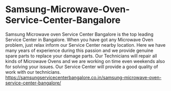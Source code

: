 # Samsung-Microwave-Oven-Service-Center-Bangalore
Samsung Microwave oven Service Center Bangalore is the top leading Service Center in Bangalore. When you have got any Microwave Oven problem, just relax inform our Service Center nearby location. Here we have many years of experience during this passion and we provide genuine spare parts to replace your damage parts. Our Technicians will repair all kinds of Microwave Ovens and we are working on time even weekends also for solving your issues. Our Service Center will provide a good quality of work with our technicians.   https://samsungservicecenterbangalore.co.in/samsung-microwave-oven-service-center-bangalore/

